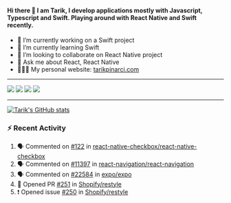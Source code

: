 #### Hi there 👋 I am Tarik, I develop applications mostly with Javascript, Typescript and Swift. Playing around with React Native and Swift recently.


- 🔭 I’m currently working on a Swift project
- 🌱 I’m currently learning Swift
- 👯 I’m looking to collaborate on React Native project
- 💬 Ask me about React, React Native
- 🧑🏻‍💻 My personal website: <a target="_blank" href="https://tarikpinarci.com/">tarikpinarci.com</a>




---


<a target="_blank" href="https://www.linkedin.com/in/tarik-pinarci"><img src="https://img.shields.io/badge/-LinkedIn-0077B5?style=for-the-badge&logo=Linkedin&logoColor=white"></img></a>
<a target="_blank" href="mailto:tarikdotcom@gmail.com"><img src="https://img.shields.io/badge/-Gmail-D14836?style=for-the-badge&logo=Gmail&logoColor=white"></img></a>
<a target="_blank" href="https://medium.com/@tarikfp"><img src="https://img.shields.io/badge/-Medium-12100E?style=for-the-badge&logo=Medium&logoColor=white"></img></a>
<a target="_blank" href="https://stackoverflow.com/users/9631529/tarik"><img src="https://img.shields.io/badge/-Stackoverflow-F48224?style=for-the-badge&logo=stack-overflow&logoColor=white"></img></a>

---


[![Tarik's GitHub stats](https://github-readme-stats-pi-sable.vercel.app/api?username=tarikfp&show_icons=true&theme=radical)](https://github.com/tarikfp/github-readme-stats)


### :zap: Recent Activity

<!--START_SECTION:activity-->
1. 🗣 Commented on [#122](https://github.com/react-native-checkbox/react-native-checkbox/issues/122#issuecomment-1632457087) in [react-native-checkbox/react-native-checkbox](https://github.com/react-native-checkbox/react-native-checkbox)
2. 🗣 Commented on [#11397](https://github.com/react-navigation/react-navigation/issues/11397#issuecomment-1607417643) in [react-navigation/react-navigation](https://github.com/react-navigation/react-navigation)
3. 🗣 Commented on [#22584](https://github.com/expo/expo/issues/22584#issuecomment-1566111914) in [expo/expo](https://github.com/expo/expo)
4. 💪 Opened PR [#251](https://github.com/Shopify/restyle/pull/251) in [Shopify/restyle](https://github.com/Shopify/restyle)
5. ❗ Opened issue [#250](https://github.com/Shopify/restyle/issues/250) in [Shopify/restyle](https://github.com/Shopify/restyle)
<!--END_SECTION:activity-->







